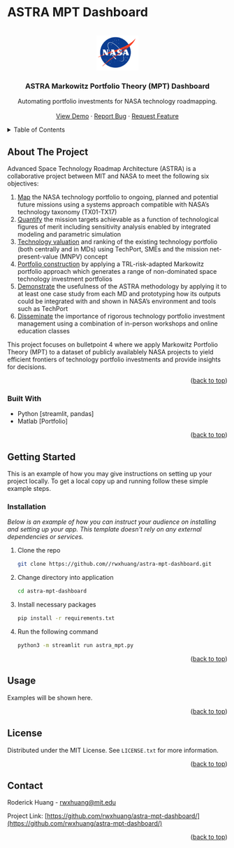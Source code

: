 # ASTRA MPT Dashboard

<!-- PROJECT LOGO -->
<br />
<div align="center">
  <img src="images/NASA_logo.png" alt="Logo" height="80">

  <h3 align="center">ASTRA Markowitz Portfolio Theory (MPT) Dashboard</h3>

  <p align="center">
    Automating portfolio investments for NASA technology roadmapping.
    <br />
    <br />
    <a href>View Demo</a>
    ·
    <a href="https://github.com/rwxhuang/astra-mpt-dashboard/issues">Report Bug</a>
    ·
    <a href="https://github.com/rwxhuang/astra-mpt-dashboard/issues">Request Feature</a>
  </p>
</div>

<!-- TABLE OF CONTENTS -->
<details>
  <summary>Table of Contents</summary>
  <ol>
    <li>
      <a href="#about-the-project">About The Project</a>
      <ul>
        <li><a href="#built-with">Built With</a></li>
      </ul>
    </li>
    <li>
      <a href="#getting-started">Getting Started</a>
      <ul>
        <li><a href="#prerequisites">Prerequisites</a></li>
        <li><a href="#installation">Installation</a></li>
      </ul>
    </li>
    <li><a href="#usage">Usage</a></li>
    <li><a href="#license">License</a></li>
    <li><a href="#contact">Contact</a></li>
    <li><a href="#acknowledgments">Acknowledgments</a></li>
  </ol>
</details>

<!-- ABOUT THE PROJECT -->
## About The Project

Advanced Space Technology Roadmap Architecture (ASTRA) is a collaborative project between MIT and NASA to meet the following six objectives:

1. <u>Map</u> the NASA technology portfolio to ongoing, planned and potential future missions using a systems approach compatible with NASA’s technology taxonomy (TX01-TX17)
2. <u>Quantify</u> the mission targets achievable as a function of technological figures of merit including sensitivity analysis enabled by integrated modeling and parametric simulation
3. <u>Technology valuation</u> and ranking of the existing technology portfolio (both centrally and in MDs) using TechPort, SMEs and the mission net-present-value (MNPV) concept
4. <u>Portfolio construction</u> by applying a TRL-risk-adapted Markowitz portfolio approach which generates a range of non-dominated space technology investment portfolios
5. <u>Demonstrate</u> the usefulness of the ASTRA methodology by applying it to at least one case study from each MD and prototyping how its outputs could be integrated with and shown in NASA’s environment and tools such as TechPort
6. <u>Disseminate</u> the importance of rigorous technology portfolio investment management using a combination of in-person workshops and online education classes

This project focuses on bulletpoint 4 where we apply Markowitz Portfolio Theory (MPT) to a dataset of publicly availablely NASA projects to yield efficient frontiers of technology portfolio investments and provide insights for decisions. 


<p align="right">(<a href="#readme-top">back to top</a>)</p>

### Built With

* Python [streamlit, pandas]
* Matlab [Portfolio]

<p align="right">(<a href="#readme-top">back to top</a>)</p>

<!-- GETTING STARTED -->
## Getting Started

This is an example of how you may give instructions on setting up your project locally.
To get a local copy up and running follow these simple example steps.

### Installation

_Below is an example of how you can instruct your audience on installing and setting up your app. This template doesn't rely on any external dependencies or services._

1. Clone the repo
   ```sh
   git clone https://github.com//rwxhuang/astra-mpt-dashboard.git
   ```
2. Change directory into application
    ```sh
   cd astra-mpt-dashboard
      ```
3. Install necessary packages
   ```sh
   pip install -r requirements.txt
     ```
4. Run the following command
    ```sh
    python3 -m streamlit run astra_mpt.py
    ```

<p align="right">(<a href="#readme-top">back to top</a>)</p>

<!-- USAGE EXAMPLES -->
## Usage

Examples will be shown here.

<p align="right">(<a href="#readme-top">back to top</a>)</p>

<!-- LICENSE -->
## License

Distributed under the MIT License. See `LICENSE.txt` for more information.

<p align="right">(<a href="#readme-top">back to top</a>)</p>

<!-- CONTACT -->
## Contact

Roderick Huang - rwxhuang@mit.edu

Project Link: [https://github.com/rwxhuang/astra-mpt-dashboard/](https://github.com/rwxhuang/astra-mpt-dashboard/)

<p align="right">(<a href="#readme-top">back to top</a>)</p>
